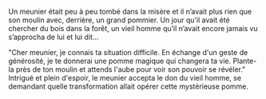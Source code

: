 Un meunier était peu à peu tombé dans la misère et il n’avait plus rien que son moulin avec, derrière, un grand pommier. Un jour qu’il avait été chercher du bois dans la forêt, un vieil homme qu’il n’avait encore jamais vu s’approcha de lui et lui dit... 

"Cher meunier, je connais ta situation difficile. En échange d'un geste de générosité, je te donnerai une pomme magique qui changera ta vie. Plante-la près de ton moulin et attends l'aube pour voir son pouvoir se révéler." Intrigué et plein d'espoir, le meunier accepta le don du vieil homme, se demandant quelle transformation allait opérer cette mystérieuse pomme.
